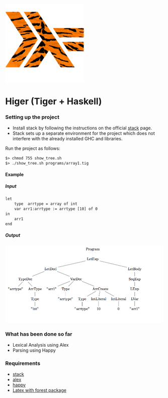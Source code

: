 <img src="https://github.com/crunchbang/Higer/blob/master/higer_logo.png" width="250" height="250">

# Higer (Tiger + Haskell)



### Setting up the project
* Install stack by following the instructions on the official [stack](https://docs.haskellstack.org/en/stable/README/) page. 
* Stack sets up a separate environment for the project which does not interfere with  the already installed GHC and libraries.

Run the project as follows:
```
$> chmod 755 show_tree.sh
$> ./show_tree.sh programs/array1.tig 
```

#### Example 

##### Input
```
let
	type  arrtype = array of int
	var arr1:arrtype := arrtype [10] of 0
in
	arr1
end
```

##### Output
![Example output](misc/ex_out.png)


### What has been done so far
* Lexical Analysis using Alex
* Parsing using Happy


### Requirements
* [stack](https://docs.haskellstack.org/en/stable/README/)
* [alex](https://www.haskell.org/alex/)
* [happy](https://www.haskell.org/happy/)
* [Latex with forest package](https://www.ctan.org/pkg/forest?lang=en)


